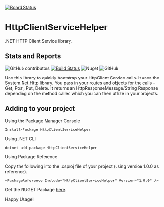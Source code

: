 [![Board Status](https://dev.azure.com/gwldevopsmay/a1bfd668-30a2-40f4-9424-abae233099da/f1a4c149-7dca-4e2e-ae0e-f145415a7eef/_apis/work/boardbadge/fd91b82f-ca4a-4c9a-bdbf-832f19404203)](https://dev.azure.com/gwldevopsmay/a1bfd668-30a2-40f4-9424-abae233099da/_boards/board/t/f1a4c149-7dca-4e2e-ae0e-f145415a7eef/Microsoft.RequirementCategory)
# HttpClientServiceHelper
.NET HTTP Client Service library.

## Stats and Reports

 ![GitHub contributors](https://img.shields.io/github/contributors-anon/daraoladapo/HttpClientServiceHelper)
 [![Build Status](https://dev.azure.com/daraoladapo/HttpClientServiceHelper/_apis/build/status/HttpClientServiceHelper?branchName=master)](https://dev.azure.com/daraoladapo/HttpClientServiceHelper/_build/latest?definitionId=3&branchName=master) 
 ![Nuget](https://img.shields.io/nuget/dt/HttpClientServiceHelper?label=Total%20NUGET%20Downloads)
 ![GitHub](https://img.shields.io/github/license/daraoladapo/httpclientservicehelper) 

 


Use this library to quickly bootstrap your HttpClient Service calls.
It uses the System.Net.Http library.
You pass in your routes and objects for the calls - Get, Post, Put, Delete.
It returns an HttpResponseMessage/String Response depending on the method called which you can then utilize in your projects.

## Adding to your project

Using the Package Manager Console

`Install-Package HttpClientServiceHelper`

Using .NET CLI

`dotnet add package HttpClientServiceHelper`

Using Package Reference

Copy the following into the .csproj file of your project (using version 1.0.0 as reference).

`<PackageReference Include="HttpClientServiceHelper" Version="1.0.0" />`

Get the NUGET Package [here](https://www.nuget.org/packages/HttpClientServiceHelper).

Happy Usage!

